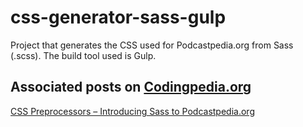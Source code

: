 css-generator-sass-gulp
=======================

Project that generates the CSS used for Podcastpedia.org from Sass (.scss). The build tool used is Gulp. 

Associated posts on [Codingpedia.org](http://www.codingpedia.org)
--
[CSS Preprocessors – Introducing Sass to Podcastpedia.org](http://www.codingpedia.org/ama/css-preprocessors-introducing-sass-to-podcastpedia-org/) 
